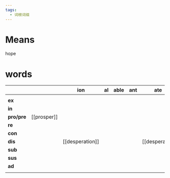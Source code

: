 ```yaml
---
tags:
  - 词根词缀
---
```

# Means
hope
# words
|             |             | **ion**         | **al** | **able** | **ant** | **ate**       |               |
| ----------- | ----------- | --------------- | ------ | -------- | ------- | ------------- | ------------- |
|             |             |                 |        |          |         |               |               |
| **ex**      |             |                 |        |          |         |               |               |
| **in**      |             |                 |        |          |         |               |               |
| **pro/pre** | [[prosper]] |                 |        |          |         |               |               |
| **re**      |             |                 |        |          |         |               |               |
| **con**     |             |                 |        |          |         |               |               |
| **dis**     |             | [[desperation]] |        |          |         | [[desperate]] | [[desperado]] |
| **sub**     |             |                 |        |          |         |               |               |
| **sus**     |             |                 |        |          |         |               |               |
| **ad**      |             |                 |        |          |         |               |               |
|             |             |                 |        |          |         |               |               |
